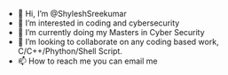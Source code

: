 - 👋 Hi, I’m @ShyleshSreekumar
- 👀 I’m interested in coding and cybersecurity
- 🌱 I’m currently doing my Masters in Cyber Security
- 💞️ I’m looking to collaborate on any coding based work, C/C++/Phython/Shell Script.
- 📫 How to reach me you can email me 

<!---
ShyleshSreekumar/ShyleshSreekumar is a ✨ special ✨ repository because its `README.md` (this file) appears on your GitHub profile.
You can click the Preview link to take a look at your changes.
--->
